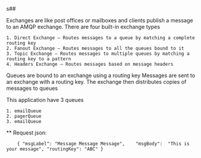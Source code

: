 s## 

Exchanges are like post offices or mailboxes and clients publish a message to an AMQP exchange. 
There are four built-in exchange types

```
1. Direct Exchange – Routes messages to a queue by matching a complete routing key
2. Fanout Exchange – Routes messages to all the queues bound to it
3. Topic Exchange – Routes messages to multiple queues by matching a routing key to a pattern
4. Headers Exchange – Routes messages based on message headers
```
Queues are bound to an exchange using a routing key
Messages are sent to an exchange with a routing key. The exchange then distributes copies of messages to queues


This application have 3 queues  
	
```
1. emailQueue
2. pagerQueue
3. emailQueue

```


** Request json: 
```
	{ "msgLabel": "Message Message Message", 	"msgBody":  "This is your message", "routingKey": "ABC" }
```
  